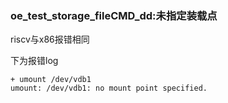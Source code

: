 ### oe_test_storage_fileCMD_dd:未指定装载点

riscv与x86报错相同

下为报错log

```
+ umount /dev/vdb1
umount: /dev/vdb1: no mount point specified.
```

